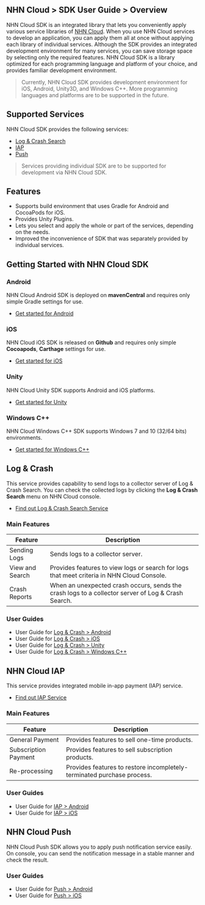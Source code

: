 ## NHN Cloud > SDK User Guide > Overview

NHN Cloud SDK is an integrated library that lets you conveniently apply various service libraries of [NHN Cloud](https://toast.com/). When you use NHN Cloud services to develop an application, you can apply them all at once without applying each library of individual services.
Although the SDK provides an integrated development environment for many services, you can save storage space by selecting only the required features. NHN Cloud SDK is a library optimized for each programming language and platform of your choice, and provides familiar development environment.

> Currently, NHN Cloud SDK provides development environment for iOS, Android, Unity3D, and Windows C++. More programming languages and platforms are to be supported in the future.

## Supported Services

NHN Cloud SDK provides the following services:

- [Log & Crash Search](https://toast.com/service/analytics/log_crash_search)
- [IAP](https://www.toast.com/service/mobile-service/iap)
- [Push](https://www.toast.com/service/notification/push)

> Services providing individual SDK are to be supported for development via NHN Cloud SDK.

## Features

- Supports build environment that uses Gradle for Android and CocoaPods for iOS.
- Provides Unity Plugins.
- Lets you select and apply the whole or part of the services, depending on the needs.
- Improved the inconvenience of SDK that was separately provided by individual services.

## Getting Started with NHN Cloud SDK

### Android

NHN Cloud Android SDK is deployed on **mavenCentral** and requires only simple Gradle settings for use.

- [Get started for Android](https://docs.toast.com/en/TOAST/en/toast-sdk/getting-started-android)

### iOS

NHN Cloud iOS SDK is released on **Github** and requires only simple **Cocoapods**, **Carthage** settings for use.

- [Get started for iOS](https://docs.toast.com/en/TOAST/en/toast-sdk/getting-started-ios)

### Unity

NHN Cloud Unity SDK supports Android and iOS platforms.

- [Get started for Unity](https://docs.toast.com/en/TOAST/en/toast-sdk/getting-started-unity)

### Windows C++

NHN Cloud Windows C++ SDK supports Windows 7 and 10 (32/64 bits) environments.

- [Get started for Windows C++](https://docs.toast.com/en/TOAST/en/toast-sdk/getting-started-windows)

## Log & Crash

This service provides capability to send logs to a collector server of Log & Crash Search. You can check the collected logs by clicking the **Log & Crash Search** menu on NHN Cloud console.

- [Find out Log & Crash Search Service](https://toast.com/service/analytics/log_crash_search)

### Main Features

| Feature      | Description                                       |
| ------- | ---------------------------------------- |
| Sending Logs   | Sends logs to a collector server.                        |
| View and Search | Provides features to view logs or search for logs that meet criteria in NHN Cloud Console. |
| Crash Reports | When an unexpected crash occurs, sends the crash logs to a collector server of Log & Crash Search. |

### User Guides

- User Guide for [Log & Crash > Android](https://docs.toast.com/en/TOAST/en/toast-sdk/log-collector-android)
- User Guide for [Log & Crash > iOS](https://docs.toast.com/en/TOAST/en/toast-sdk/log-collector-ios)
- User Guide for [Log & Crash > Unity](https://docs.toast.com/en/TOAST/en/toast-sdk/log-collector-unity)
- User Guide for [Log & Crash > Windows C++](https://docs.toast.com/en/TOAST/en/toast-sdk/log-collector-windows)

## NHN Cloud IAP

This service provides integrated mobile in-app payment (IAP) service.

- [Find out IAP Service](https://www.toast.com/service/mobile-service/iap)

### Main Features

| Feature | Description |
| -- | -- |
| General Payment | Provides features to sell one-time products. |
| Subscription Payment | Provides features to sell subscription products. |
| Re-processing | Provides features to restore incompletely-terminated purchase process. |

### User Guides

- User Guide for [IAP > Android](./iap-android)
- User Guide for [IAP > iOS](./iap-ios)

## NHN Cloud Push

NHN Cloud Push SDK allows you to apply push notification service easily.
On console, you can send the notification message in a stable manner and check the result.

### User Guides

- User Guide for [Push > Android](./push-android)
- User Guide for [Push > iOS](./push-ios)
